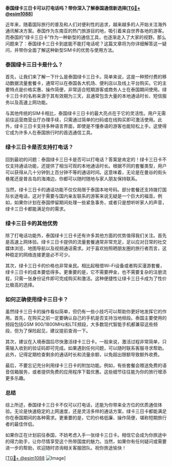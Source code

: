 **泰国绿卡三日卡可以打电话吗？带你深入了解泰国通信新选择[[TG💪+ @esim1088](https://t.me/s/esim1088)]**

近年来，随着国际旅行的普及和人们对便利性的追求，越来越多的人开始关注海外通讯解决方案。泰国作为东南亚的热门旅游目的地，吸引着来自世界各地的游客。而泰国的“绿卡三日卡”作为一种新型的通信工具，也逐渐走入了大家的视野。那么问题来了：泰国绿卡三日卡到底能不能打电话呢？这篇文章将为你详细解答这一疑问，并带你全面了解这种新型SIM卡的优势与使用方法。

### 泰国绿卡三日卡是什么？

首先，让我们来了解一下什么是泰国绿卡三日卡。简单来说，这是一种预付费的移动数据流量套餐卡，通常可以在泰国各大机场、便利店以及线上平台购买。它的主要特点是价格实惠、操作简便，非常适合短期游客或商务人士在泰国期间使用。绿卡三日卡的名称来源于其有效期为三天，且通常包含大量的本地通话时长、短信服务以及高速上网功能。

与其他传统的SIM卡相比，泰国绿卡三日卡的最大亮点在于它的灵活性。用户无需前往运营商营业厅办理手续，只需通过简单的扫码或在线购买即可激活使用。此外，绿卡三日卡支持多种语言界面，即使是不懂泰语的游客也能轻松上手。这使得它成为许多人在泰国旅行时的首选通信工具。

### 绿卡三日卡是否支持打电话？

回到最初的问题：泰国绿卡三日卡是否可以打电话？答案是肯定的！绿卡三日卡不仅支持通话功能，还提供了相当可观的本地通话时长。根据不同的套餐类型，用户可以获得从几十分钟到上百分钟不等的通话时间。这意味着，无论是在曼谷的街头巷尾还是普吉岛的海滩边，你都可以随时随地与家人朋友保持联系。

当然，绿卡三日卡的通话功能不仅仅局限于泰国本地号码。部分套餐还支持拨打国际长途电话，这对于需要与国内亲友联系的游客来说无疑是一个巨大的福音。例如，如果你计划在泰国停留期间处理一些紧急事务，或者只是想听听家人的声音，绿卡三日卡都能满足你的需求。

### 绿卡三日卡的其他优势

除了打电话功能外，泰国绿卡三日卡还有许多其他方面的优势值得我们关注。首先是高速上网体验。绿卡三日卡提供的流量套餐通常非常充足，足以应对日常的社交媒体浏览、地图导航以及视频通话需求。对于喜欢拍照晒朋友圈的旅行者而言，这种稳定的网络连接更是必不可少。

其次，绿卡三日卡的价格也非常亲民。相比起租借Wi-Fi设备或者购买漫游套餐，绿卡三日卡的成本要低得多。更重要的是，它不需要押金，也不需要复杂的注册流程，只需一张身份证件即可完成购买和激活。这种便捷性让绿卡三日卡成为了性价比极高的选择。

### 如何正确使用绿卡三日卡？

虽然绿卡三日卡的操作看似简单，但仍有一些小技巧可以帮助你更好地发挥它的作用。首先，在购买之前一定要确认自己的手机是否支持当地频段。泰国主要使用的频段包括GSM 900/1800MHz和LTE频段，大多数现代智能手机都兼容这些频段，但为了保险起见，建议提前查询一下。

其次，建议在入境泰国后尽快激活绿卡三日卡。一般来说，激活过程非常简单，只需输入收到的验证码即可完成。如果遇到任何问题，可以随时联系客服寻求帮助。此外，记得定期检查剩余的通话时长和流量余额，以免超出限额导致额外收费。

最后，不要忘记充分利用绿卡三日卡的附加功能。例如，有些套餐会赠送免费的语音信箱服务，或者提供免费的应用程序下载优惠。这些细节往往能为你的旅行增添更多乐趣。

### 总结

综上所述，泰国绿卡三日卡不仅可以打电话，还能为你带来全方位的优质通信体验。无论是快速稳定的上网速度，还是灵活多样的通话方案，绿卡三日卡都能满足你在泰国期间的各种需求。更重要的是，它的价格低廉、操作简便，堪称短期旅行者的最佳伴侣。

如果你正在计划前往泰国，不妨考虑入手一张绿卡三日卡。相信它会成为你旅途中的得力助手，让你尽情享受这个热带国度的魅力。当然，如果你有任何疑问或需要进一步的帮助，欢迎随时咨询相关客服团队。祝你旅途愉快！

[[TG💪+ @esim1088](https://t.me/s/esim1088) ![Image](https://i.postimg.cc/4NQfJmqS/Snipaste-2025-05-13-00-14-12.png)]